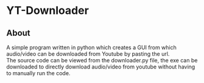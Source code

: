 # YT-Downloader

## About
A simple program written in python which creates a GUI from which audio/video can be downloaded from Youtube by pasting the url.  
The source code can be viewed from the downloader.py file, the exe can be downloaded to directly download audio/video from youtube without having to manually run the code.
